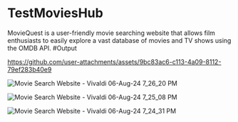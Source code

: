 # TestMoviesHub
MovieQuest is a user-friendly movie searching website that allows film enthusiasts to easily explore a vast database of movies and TV shows using the OMDB API.
#Output


https://github.com/user-attachments/assets/9bc83ac6-c113-4a09-8112-79ef283b40e9

![Movie Search Website - Vivaldi 06-Aug-24 7_26_20 PM](https://github.com/user-attachments/assets/ab053812-0522-4690-ba8d-67111d59f6a0)

![Movie Search Website - Vivaldi 06-Aug-24 7_25_08 PM](https://github.com/user-attachments/assets/b7f4864a-2505-4d50-8c20-04cea2e2c0cf)

![Movie Search Website - Vivaldi 06-Aug-24 7_24_31 PM](https://github.com/user-attachments/assets/55517086-5fc4-4116-981f-a5e3abe8d8ca)
